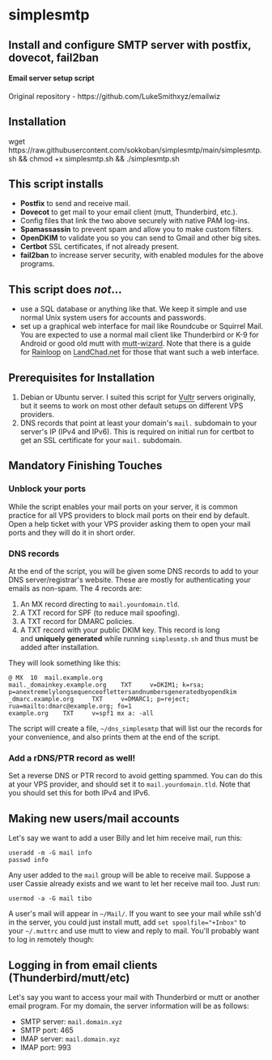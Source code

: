 # simplesmtp
<h2>Install and configure SMTP server with postfix, dovecot, fail2ban</h2>

<h4>Email server setup script</h4>
<p>Original repository - https://github.com/LukeSmithxyz/emailwiz</p>
<h2>Installation</h2>
<p>wget https://raw.githubusercontent.com/sokkoban/simplesmtp/main/simplesmtp.sh && chmod +x simplesmtp.sh && ./simplesmtp.sh</p>
<h2 style="text-align:start">This script installs</h2>

<ul>
	<li><strong>Postfix</strong>&nbsp;to send and receive mail.</li>
	<li><strong>Dovecot</strong>&nbsp;to get mail to your email client (mutt, Thunderbird, etc.).</li>
	<li>Config files that link the two above securely with native PAM log-ins.</li>
	<li><strong>Spamassassin</strong>&nbsp;to prevent spam and allow you to make custom filters.</li>
	<li><strong>OpenDKIM</strong>&nbsp;to validate you so you can send to Gmail and other big sites.</li>
	<li><strong>Certbot</strong>&nbsp;SSL certificates, if not already present.</li>
	<li><strong>fail2ban</strong>&nbsp;to increase server security, with enabled modules for the above programs.</li>
</ul>

<h2 style="text-align:start">This script does&nbsp;<em>not</em>...</h2>

<ul>
	<li>use a SQL database or anything like that. We keep it simple and use normal Unix system users for accounts and passwords.</li>
	<li>set up a graphical web interface for mail like Roundcube or Squirrel Mail. You are expected to use a normal mail client like Thunderbird or K-9 for Android or good old mutt with&nbsp;<a href="https://github.com/lukesmithxyz/mutt-wizard" style="box-sizing: border-box; background-color: transparent; color: var(--fgColor-accent, var(--color-accent-fg)); text-decoration: underline; text-underline-offset: 0.2rem;">mutt-wizard</a>. Note that there is a guide for&nbsp;<a href="https://landchad.net/rainloop/" rel="nofollow" style="box-sizing: border-box; background-color: transparent; color: var(--fgColor-accent, var(--color-accent-fg)); text-decoration: underline; text-underline-offset: 0.2rem;">Rainloop</a>&nbsp;on&nbsp;<a href="https://landchad.net/" rel="nofollow" style="box-sizing: border-box; background-color: transparent; color: var(--fgColor-accent, var(--color-accent-fg)); text-decoration: underline; text-underline-offset: 0.2rem;">LandChad.net</a>&nbsp;for those that want such a web interface.</li>
</ul>

<h2 style="text-align:start">Prerequisites for Installation</h2>

<ol>
	<li>Debian or Ubuntu server. I suited this script for <a href="https://www.vultr.com/" rel="nofollow" style="box-sizing: border-box; background-color: transparent; color: var(--fgColor-accent, var(--color-accent-fg)); text-decoration: underline; text-underline-offset: 0.2rem;">Vultr</a> servers originally, but it seems to work on most other default setups on different VPS providers.</li>
	<li>DNS records that point at least your domain&#39;s&nbsp;<code>mail.</code>&nbsp;subdomain to your server&#39;s IP (IPv4 and IPv6). This is required on initial run for certbot to get an SSL certificate for your&nbsp;<code>mail.</code>&nbsp;subdomain.</li>
</ol>

<h2 style="text-align:start">Mandatory Finishing Touches</h2>

<h3 style="text-align:start">Unblock your ports</h3>

<p style="text-align:start">While the script enables your mail ports on your server, it is common practice for all VPS providers to block mail ports on their end by default. Open a help ticket with your VPS provider asking them to open your mail ports and they will do it in short order.</p>

<h3 style="text-align:start">DNS records</h3>

<p style="text-align:start">At the end of the script, you will be given some DNS records to add to your DNS server/registrar&#39;s website. These are mostly for authenticating your emails as non-spam. The 4 records are:</p>

<ol>
	<li>An MX record directing to&nbsp;<code>mail.yourdomain.tld</code>.</li>
	<li>A TXT record for SPF (to reduce mail spoofing).</li>
	<li>A TXT record for DMARC policies.</li>
	<li>A TXT record with your public DKIM key. This record is long and&nbsp;<strong>uniquely generated</strong>&nbsp;while running&nbsp;<code>simplesmtp.sh</code>&nbsp;and thus must be added after installation.</li>
</ol>

<p style="text-align:start">They will look something like this:</p>

<pre>
<code>@	MX	10	mail.example.org
mail._domainkey.example.org    TXT     v=DKIM1; k=rsa; p=anextremelylongsequenceoflettersandnumbersgeneratedbyopendkim
_dmarc.example.org     TXT     v=DMARC1; p=reject; rua=mailto:dmarc@example.org; fo=1
example.org    TXT     v=spf1 mx a: -all
</code></pre>

<p style="text-align:start">The script will create a file,&nbsp;<code>~/dns_simplesmtp</code>&nbsp;that will list our the records for your convenience, and also prints them at the end of the script.</p>

<h3 style="text-align:start">Add a rDNS/PTR record as well!</h3>

<p style="text-align:start">Set a reverse DNS or PTR record to avoid getting spammed. You can do this at your VPS provider, and should set it to&nbsp;<code>mail.yourdomain.tld</code>. Note that you should set this for both IPv4 and IPv6.</p>

<h2 style="text-align:start">Making new users/mail accounts</h2>

<p style="text-align:start">Let&#39;s say we want to add a user Billy and let him receive mail, run this:</p>

<pre>
<code>useradd -m -G mail info
passwd info
</code></pre>

<p style="text-align:start">Any user added to the&nbsp;<code>mail</code>&nbsp;group will be able to receive mail. Suppose a user Cassie already exists and we want to let her receive mail too. Just run:</p>

<pre>
<code>usermod -a -G mail tibo
</code></pre>

<p style="text-align:start">A user&#39;s mail will appear in&nbsp;<code>~/Mail/</code>. If you want to see your mail while ssh&#39;d in the server, you could just install mutt, add&nbsp;<code>set spoolfile=&quot;+Inbox&quot;</code>&nbsp;to your&nbsp;<code>~/.muttrc</code>&nbsp;and use mutt to view and reply to mail. You&#39;ll probably want to log in remotely though:</p>

<h2 style="text-align:start">Logging in from email clients (Thunderbird/mutt/etc)</h2>

<p style="text-align:start">Let&#39;s say you want to access your mail with Thunderbird or mutt or another email program. For my domain, the server information will be as follows:</p>

<ul>
	<li>SMTP server:&nbsp;<code>mail.domain.xyz</code></li>
	<li>SMTP port: 465</li>
	<li>IMAP server:&nbsp;<code>mail.domain.xyz</code></li>
	<li>IMAP port: 993</li>
</ul>

